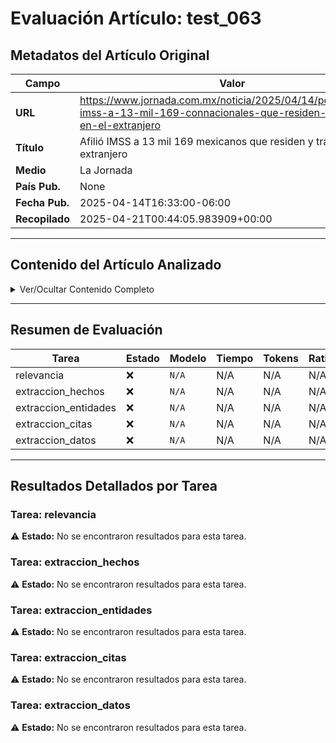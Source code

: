 # Evaluación Artículo: test_063

## Metadatos del Artículo Original

| Campo          | Valor                                      |
|----------------|--------------------------------------------|
| **URL**        | https://www.jornada.com.mx/noticia/2025/04/14/politica/afilio-imss-a-13-mil-169-connacionales-que-residen-y-trabajan-en-el-extranjero           |
| **Título**     | Afilió IMSS a 13 mil 169 mexicanos que residen y trabajan en el extranjero       |
| **Medio**      | La Jornada         |
| **País Pub.**  | None |
| **Fecha Pub.** | 2025-04-14T16:33:00-06:00 |
| **Recopilado** | 2025-04-21T00:44:05.983909+00:00 |

---

## Contenido del Artículo Analizado

<details>
<summary>Ver/Ocultar Contenido Completo</summary>

```text
Ciudad de México. A través del Programa de Trabajadores Independientes para Mexicanos en el Extranjero del IMSS, el Instituto afilió a 13 mil 169 connacionales que residen y trabajan fuera del país. De ellos, 7 mil 504 extendieron los beneficios a sus familiares (principalmente hijos), 12 mil 791 personas, lo cual suma un total de 25 mil 960 personas con acceso a la seguridad social.
En el Instituto Mexicano del Seguro Social (IMSS), en un comunicado informó que de los beneficiarios titulares, el 38 por ciento son mujeres, 5 mil 004 trabajadoras, y el 62 por ciento son hombres, 8 mil 165 empleados.
En el marco de la 13ª edición de la Semana de Educación Financiera Integral para Mexicanas y Mexicanos en el Exterior (SEFIMME 2025), iniciativa del Instituto de Mexicanas y Mexicanos en el Exterior (IMME), la titular de la Coordinación de Afiliación, adscrita a la Unidad de Incorporación al Seguro Social, Carolina Griselda Cisneros Prado, indicó que los afiliados a este programa han asegurado su vigencia a partir de abril.
Indicó que las familiares registradas en una Unidad de Medicina Familiar (UMF) asociados a un titular que labora en Estados Unidos se encuentran en Chihuahua, Jalisco y Nuevo León.
La funcionaria del Seguro Social expuso que, en cuanto a las pensiones, 699 mexicanos en el extranjero cuentan con una. El 47 por ciento de las personas mexicanas afiliadas al Instituto que radican en el extranjero se encuentran en el rango de edad de 51 a 60 años.
Añadió que el salario promedio de aseguramiento diario es de 388.25 pesos, equivalente a 19 dólares diarios, es decir, un 18 por ciento superior al salario promedio registrado para trabajadores independientes en México.
2 mil 623 personas que han decidido continuar con su aseguramiento de manera continua por más de un año. “El 23 por ciento de las afiliaciones de mexicanos en el extranjero es por 12 meses. El 16 por ciento lo hace o decide pagar por 6 meses. En su mayoría, que son 7 mil 361 personas, lo hacen de manera mensual, y esto tiene que ver por los ingresos de una persona trabajadora independiente, que son variables”, dijo.
```
</details>

---

## Resumen de Evaluación

| Tarea | Estado | Modelo | Tiempo | Tokens | Ratio |
|-------|--------|--------|--------|--------|-------|
| relevancia | ❌ | `N/A` | N/A | N/A | N/A |
| extraccion_hechos | ❌ | `N/A` | N/A | N/A | N/A |
| extraccion_entidades | ❌ | `N/A` | N/A | N/A | N/A |
| extraccion_citas | ❌ | `N/A` | N/A | N/A | N/A |
| extraccion_datos | ❌ | `N/A` | N/A | N/A | N/A |

---

## Resultados Detallados por Tarea

### Tarea: relevancia

⚠️ **Estado:** No se encontraron resultados para esta tarea.


### Tarea: extraccion_hechos

⚠️ **Estado:** No se encontraron resultados para esta tarea.


### Tarea: extraccion_entidades

⚠️ **Estado:** No se encontraron resultados para esta tarea.


### Tarea: extraccion_citas

⚠️ **Estado:** No se encontraron resultados para esta tarea.


### Tarea: extraccion_datos

⚠️ **Estado:** No se encontraron resultados para esta tarea.
